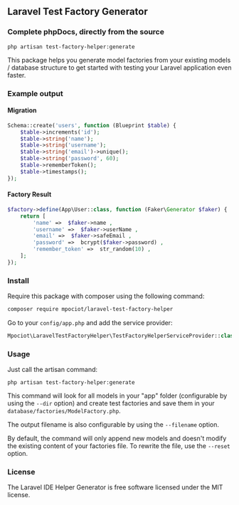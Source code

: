 ## Laravel Test Factory Generator

### Complete phpDocs, directly from the source

`php artisan test-factory-helper:generate`

This package helps you generate model factories from your existing models / database structure to get started with testing your Laravel application even faster.

### Example output

#### Migration
```php
Schema::create('users', function (Blueprint $table) {
    $table->increments('id');
    $table->string('name');
    $table->string('username');
    $table->string('email')->unique();
    $table->string('password', 60);
    $table->rememberToken();
    $table->timestamps();
});
```

#### Factory Result

```php
$factory->define(App\User::class, function (Faker\Generator $faker) {
    return [
        'name' =>  $faker->name ,
        'username' =>  $faker->userName ,
        'email' =>  $faker->safeEmail ,
        'password' =>  bcrypt($faker->password) ,
        'remember_token' =>  str_random(10) ,
    ];
});
```


### Install

Require this package with composer using the following command:

```bash
composer require mpociot/laravel-test-factory-helper
```
Go to your `config/app.php` and add the service provider:

```php
Mpociot\LaravelTestFactoryHelper\TestFactoryHelperServiceProvider::class
```

### Usage

Just call the artisan command:

`php artisan test-factory-helper:generate`

This command will look for all models in your "app" folder (configurable by using the `--dir` option) and create test factories and save them in your `database/factories/ModelFactory.php`.

The output filename is also configurable by using the `--filename` option.

By default, the command will only append new models and doesn't modify the existing content of your factories file. To rewrite the file, use the `--reset` option.

### License

The Laravel IDE Helper Generator is free software licensed under the MIT license.